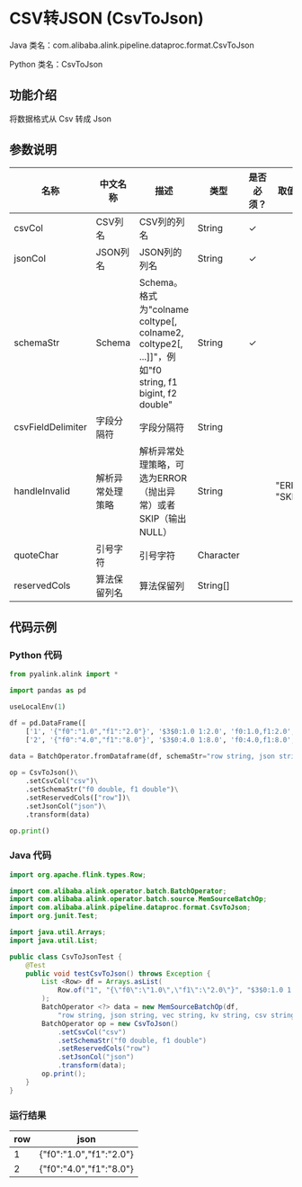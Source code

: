 # CSV转JSON (CsvToJson)
Java 类名：com.alibaba.alink.pipeline.dataproc.format.CsvToJson

Python 类名：CsvToJson


## 功能介绍
将数据格式从 Csv 转成 Json


## 参数说明

| 名称 | 中文名称 | 描述 | 类型 | 是否必须？ | 取值范围 | 默认值 |
| --- | --- | --- | --- | --- | --- | --- |
| csvCol | CSV列名 | CSV列的列名 | String | ✓ |  |  |
| jsonCol | JSON列名 | JSON列的列名 | String | ✓ |  |  |
| schemaStr | Schema | Schema。格式为"colname coltype[, colname2, coltype2[, ...]]"，例如"f0 string, f1 bigint, f2 double" | String | ✓ |  |  |
| csvFieldDelimiter | 字段分隔符 | 字段分隔符 | String |  |  | "," |
| handleInvalid | 解析异常处理策略 | 解析异常处理策略，可选为ERROR（抛出异常）或者SKIP（输出NULL） | String |  | "ERROR", "SKIP" | "ERROR" |
| quoteChar | 引号字符 | 引号字符 | Character |  |  | "\"" |
| reservedCols | 算法保留列名 | 算法保留列 | String[] |  |  | null |

## 代码示例
### Python 代码
```python
from pyalink.alink import *

import pandas as pd

useLocalEnv(1)

df = pd.DataFrame([
    ['1', '{"f0":"1.0","f1":"2.0"}', '$3$0:1.0 1:2.0', 'f0:1.0,f1:2.0', '1.0,2.0', 1.0, 2.0],
    ['2', '{"f0":"4.0","f1":"8.0"}', '$3$0:4.0 1:8.0', 'f0:4.0,f1:8.0', '4.0,8.0', 4.0, 8.0]])

data = BatchOperator.fromDataframe(df, schemaStr="row string, json string, vec string, kv string, csv string, f0 double, f1 double")
 
op = CsvToJson()\
    .setCsvCol("csv")\
    .setSchemaStr("f0 double, f1 double")\
    .setReservedCols(["row"])\
    .setJsonCol("json")\
    .transform(data)

op.print()
```
### Java 代码
```java
import org.apache.flink.types.Row;

import com.alibaba.alink.operator.batch.BatchOperator;
import com.alibaba.alink.operator.batch.source.MemSourceBatchOp;
import com.alibaba.alink.pipeline.dataproc.format.CsvToJson;
import org.junit.Test;

import java.util.Arrays;
import java.util.List;

public class CsvToJsonTest {
	@Test
	public void testCsvToJson() throws Exception {
		List <Row> df = Arrays.asList(
			Row.of("1", "{\"f0\":\"1.0\",\"f1\":\"2.0\"}", "$3$0:1.0 1:2.0", "f0:1.0,f1:2.0", "1.0,2.0", 1.0, 2.0)
		);
		BatchOperator <?> data = new MemSourceBatchOp(df,
			"row string, json string, vec string, kv string, csv string, f0 double, f1 double");
		BatchOperator op = new CsvToJson()
			.setCsvCol("csv")
			.setSchemaStr("f0 double, f1 double")
			.setReservedCols("row")
			.setJsonCol("json")
			.transform(data);
		op.print();
	}
}
```

### 运行结果
    
|row|json|
|---|----|
| 1 |{"f0":"1.0","f1":"2.0"}|
| 2 |{"f0":"4.0","f1":"8.0"}|
